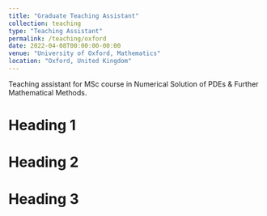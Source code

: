 ```yaml
---
title: "Graduate Teaching Assistant"
collection: teaching
type: "Teaching Assistant"
permalink: /teaching/oxford
date: 2022-04-08T00:00:00-00:00
venue: "University of Oxford, Mathematics"
location: "Oxford, United Kingdom"
---
```


Teaching assistant for MSc course in Numerical Solution of PDEs & Further Mathematical Methods.

Heading 1
======

Heading 2
======

Heading 3
======
